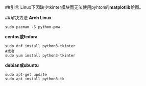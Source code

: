 ##引言
Linux下因缺少tkinter模块而无法使用pyhton的**matplotlib**绘图。

##解决方法
**Arch Linux**
``` shell
sudo pacman -S python-pmw
```

**centos或fedora**
``` shell
sudo dnf install python3-tkinter
#或者
sudo yum install python3-tkinter
```

**debian或ubuntu**
``` shell
sudo apt-get update
sudo apt install python3-tk
```